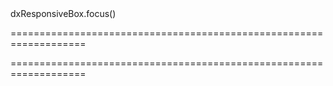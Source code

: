<!--id-->dxResponsiveBox.focus()<!--/id-->
===================================================================
<!--hidden--><!--/hidden-->
===================================================================


